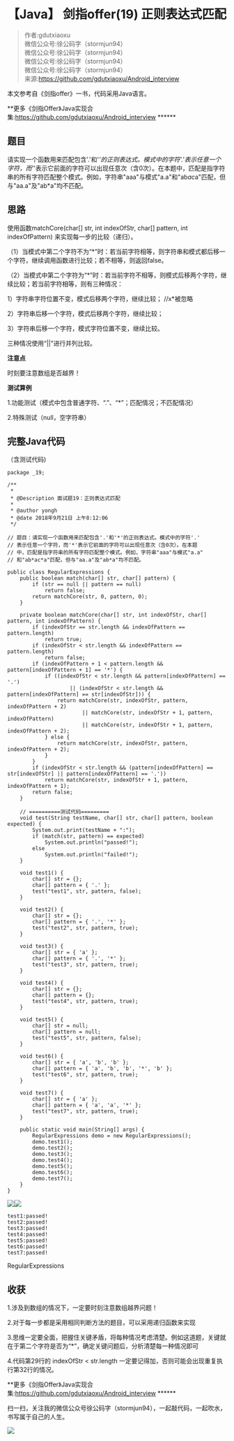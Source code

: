 # 【Java】 剑指offer(19) 正则表达式匹配  
  
> 作者:gdutxiaoxu<br/> 微信公众号:徐公码字（stormjun94）<br/>微信公众号:徐公码字（stormjun94）<br/>微信公众号:徐公码字（stormjun94）<br/>微信公众号:徐公码字（stormjun94）<br/>来源:https://github.com/gdutxiaoxu/Android_interview

本文参考自《剑指offer》一书，代码采用Java语言。

**更多《剑指Offer》Java实现合集:https://github.com/gdutxiaoxu/Android_interview ******

## 题目

请实现一个函数用来匹配包含'.'和'*'的正则表达式。模式中的字符'.'表示任意一个字符，而'*'表示它前面的字符可以出现任意次（含0次）。在本题中，匹配是指字符串的所有字符匹配整个模式。例如，字符串"aaa"与模式"a.a"和"ab*ac*a"匹配，但与"aa.a"及"ab*a"均不匹配。

## 思路

使用函数matchCore(char[] str, int indexOfStr, char[] pattern, int indexOfPattern)
来实现每一步的比较（递归）。

（1）当模式中第二个字符不为“*”时：若当前字符相等，则字符串和模式都后移一个字符，继续调用函数进行比较；若不相等，则返回false。

（2）当模式中第二个字符为“*”时：若当前字符不相等，则模式后移两个字符，继续比较；若当前字符相等，则有三种情况：

1）字符串字符位置不变，模式后移两个字符，继续比较； //x*被忽略

2）字符串后移一个字符，模式后移两个字符，继续比较；

3）字符串后移一个字符，模式字符位置不变，继续比较。

三种情况使用“||”进行并列比较。

**注意点**

时刻要注意数组是否越界！

**测试算例**

1.功能测试（模式中包含普通字符、“.”、“*”；匹配情况；不匹配情况）

2.特殊测试（null，空字符串）

## **完整Java代码**

（含测试代码)

    
    
    package _19;
    
    /**
     * 
     * @Description 面试题19：正则表达式匹配
     *
     * @author yongh
     * @date 2018年9月21日 上午8:12:06
     */
    
    // 题目：请实现一个函数用来匹配包含'.'和'*'的正则表达式。模式中的字符'.'
    // 表示任意一个字符，而'*'表示它前面的字符可以出现任意次（含0次）。在本题
    // 中，匹配是指字符串的所有字符匹配整个模式。例如，字符串"aaa"与模式"a.a"
    // 和"ab*ac*a"匹配，但与"aa.a"及"ab*a"均不匹配。
    
    public class RegularExpressions {
    	public boolean match(char[] str, char[] pattern) {
    		if (str == null || pattern == null)
    			return false;
    		return matchCore(str, 0, pattern, 0);
    	}
    
    	private boolean matchCore(char[] str, int indexOfStr, char[] pattern, int indexOfPattern) {
    		if (indexOfStr == str.length && indexOfPattern == pattern.length)
    			return true;
    		if (indexOfStr < str.length && indexOfPattern == pattern.length)
    			return false;
    		if (indexOfPattern + 1 < pattern.length && pattern[indexOfPattern + 1] == '*') {
    			if ((indexOfStr < str.length && pattern[indexOfPattern] == '.')
    					|| (indexOfStr < str.length && pattern[indexOfPattern] == str[indexOfStr])) {
    				return matchCore(str, indexOfStr, pattern, indexOfPattern + 2)
    						|| matchCore(str, indexOfStr + 1, pattern, indexOfPattern)
    						|| matchCore(str, indexOfStr + 1, pattern, indexOfPattern + 2);
    			} else {
    				return matchCore(str, indexOfStr, pattern, indexOfPattern + 2);
    			}
    		}
    		if (indexOfStr < str.length && (pattern[indexOfPattern] == str[indexOfStr] || pattern[indexOfPattern] == '.'))
    			return matchCore(str, indexOfStr + 1, pattern, indexOfPattern + 1);
    		return false;
    	}
    
    	// ==========测试代码=========
    	void test(String testName, char[] str, char[] pattern, boolean expected) {
    		System.out.print(testName + ":");
    		if (match(str, pattern) == expected)
    			System.out.println("passed!");
    		else
    			System.out.println("failed!");
    	}
    
    	void test1() {
    		char[] str = {};
    		char[] pattern = { '.' };
    		test("test1", str, pattern, false);
    	}
    
    	void test2() {
    		char[] str = {};
    		char[] pattern = { '.', '*' };
    		test("test2", str, pattern, true);
    	}
    
    	void test3() {
    		char[] str = { 'a' };
    		char[] pattern = { '.', '*' };
    		test("test3", str, pattern, true);
    	}
    
    	void test4() {
    		char[] str = {};
    		char[] pattern = {};
    		test("test4", str, pattern, true);
    	}
    
    	void test5() {
    		char[] str = null;
    		char[] pattern = null;
    		test("test5", str, pattern, false);
    	}
    
    	void test6() {
    		char[] str = { 'a', 'b', 'b' };
    		char[] pattern = { 'a', 'b', 'b', '*', 'b' };
    		test("test6", str, pattern, true);
    	}
    
    	void test7() {
    		char[] str = { 'a' };
    		char[] pattern = { 'a', 'a', '*' };
    		test("test7", str, pattern, true);
    	}
    
    	public static void main(String[] args) {
    		RegularExpressions demo = new RegularExpressions();
    		demo.test1();
    		demo.test2();
    		demo.test3();
    		demo.test4();
    		demo.test5();
    		demo.test6();
    		demo.test7();
    	}
    }
    

![](https://images.cnblogs.com/OutliningIndicators/ContractedBlock.gif)![](https://images.cnblogs.com/OutliningIndicators/ExpandedBlockStart.gif)

    
    
    test1:passed!
    test2:passed!
    test3:passed!
    test4:passed!
    test5:passed!
    test6:passed!
    test7:passed!

RegularExpressions

## **收获**

1.涉及到数组的情况下，一定要时刻注意数组越界问题！

2.对于每一步都是采用相同判断方法的题目，可以采用递归函数来实现

3.思维一定要全面，把握住关键矛盾，将每种情况考虑清楚。例如这道题，关键就在于第二个字符是否为“*”，确定关键问题后，分析清楚每一种情况即可

4.代码第29行的 indexOfStr  < str.length 一定要记得加，否则可能会出现重复执行第32行的情况。

**更多《剑指Offer》Java实现合集:https://github.com/gdutxiaoxu/Android_interview ******

扫一扫，关注我的微信公众号徐公码字（stormjun94），一起敲代码，一起吹水，书写属于自己的人生。

![](https://raw.githubusercontent.com/gdutxiaoxu/blog_pic/master/offer/20200722234908.png)